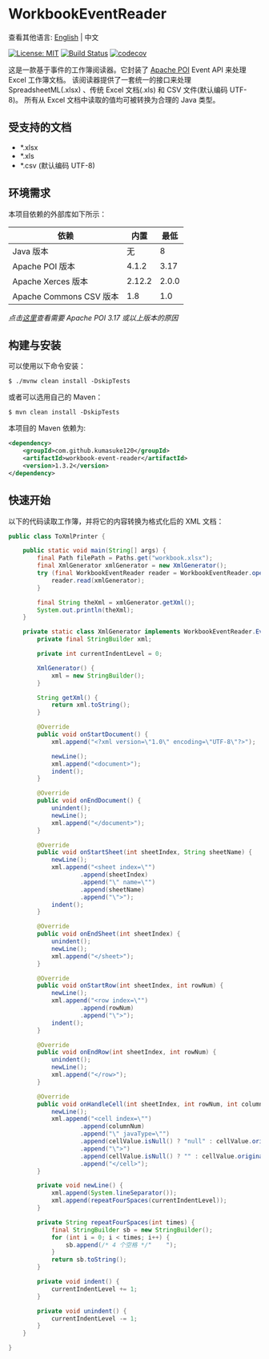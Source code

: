 # WorkbookEventReader
查看其他语言: [English](README.md) | 中文

[![License: MIT](https://img.shields.io/badge/License-MIT-yellow.svg)](https://opensource.org/licenses/MIT) [![Build Status](https://github.com/kumasuke120/workbook-event-reader/actions/workflows/build.yml/badge.svg)](https://github.com/kumasuke120/workbook-event-reader/actions/workflows/build.yml) [![codecov](https://codecov.io/gh/kumasuke120/workbook-event-reader/branch/master/graph/badge.svg)](https://codecov.io/gh/kumasuke120/workbook-event-reader)

这是一款基于事件的工作簿阅读器。它封装了 [Apache POI](https://poi.apache.org/) Event API 来处理 Excel 工作簿文档。
该阅读器提供了一套统一的接口来处理 SpreadsheetML(.xlsx) 、传统 Excel 文档(.xls) 和 CSV 文件(默认编码 UTF-8)。
所有从 Excel 文档中读取的值均可被转换为合理的 Java 类型。

## 受支持的文档
- *.xlsx
- *.xls
- *.csv (默认编码 UTF-8)

## 环境需求
本项目依赖的外部库如下所示：

| 依赖                    	   | 内置   	    | 最低		   |
|---------------------------|-----------|--------|
| Java 版本             	     | 无      	  | 8   	  |
| Apache POI 版本         	   | 4.1.2   	 | 3.17 	 |
| Apache Xerces 版本        	 | 2.12.2  	 | 2.0.0  |
| Apache Commons CSV 版本 	   | 1.8     	 | 1.0    |

_点击[这里](https://bz.apache.org/bugzilla/show_bug.cgi?id=61034)查看需要 Apache POI 3.17 或以上版本的原因_

## 构建与安装
可以使用以下命令安装：
```
$ ./mvnw clean install -DskipTests
```
或者可以选用自己的 Maven：
```
$ mvn clean install -DskipTests
```

本项目的 Maven 依赖为:
```xml
<dependency>
    <groupId>com.github.kumasuke120</groupId>
    <artifactId>workbook-event-reader</artifactId>
    <version>1.3.2</version>
</dependency>
```

## 快速开始
以下的代码读取工作簿，并将它的内容转换为格式化后的 XML 文档：
```java
public class ToXmlPrinter {

    public static void main(String[] args) {
        final Path filePath = Paths.get("workbook.xlsx");
        final XmlGenerator xmlGenerator = new XmlGenerator();
        try (final WorkbookEventReader reader = WorkbookEventReader.open(filePath)) {
            reader.read(xmlGenerator);
        }

        final String theXml = xmlGenerator.getXml();
        System.out.println(theXml);
    }

    private static class XmlGenerator implements WorkbookEventReader.EventHandler {
        private final StringBuilder xml;

        private int currentIndentLevel = 0;

        XmlGenerator() {
            xml = new StringBuilder();
        }

        String getXml() {
            return xml.toString();
        }

        @Override
        public void onStartDocument() {
            xml.append("<?xml version=\"1.0\" encoding=\"UTF-8\"?>");

            newLine();
            xml.append("<document>");
            indent();
        }

        @Override
        public void onEndDocument() {
            unindent();
            newLine();
            xml.append("</document>");
        }

        @Override
        public void onStartSheet(int sheetIndex, String sheetName) {
            newLine();
            xml.append("<sheet index=\"")
                    .append(sheetIndex)
                    .append("\" name=\"")
                    .append(sheetName)
                    .append("\">");
            indent();
        }

        @Override
        public void onEndSheet(int sheetIndex) {
            unindent();
            newLine();
            xml.append("</sheet>");
        }

        @Override
        public void onStartRow(int sheetIndex, int rowNum) {
            newLine();
            xml.append("<row index=\"")
                    .append(rowNum)
                    .append("\">");
            indent();
        }

        @Override
        public void onEndRow(int sheetIndex, int rowNum) {
            unindent();
            newLine();
            xml.append("</row>");
        }

        @Override
        public void onHandleCell(int sheetIndex, int rowNum, int columnNum, CellValue cellValue) {
            newLine();
            xml.append("<cell index=\"")
                    .append(columnNum)
                    .append("\" javaType=\"")
                    .append(cellValue.isNull() ? "null" : cellValue.originalType().getCanonicalName())
                    .append("\">")
                    .append(cellValue.isNull() ? "" : cellValue.originalValue())
                    .append("</cell>");
        }

        private void newLine() {
            xml.append(System.lineSeparator());
            xml.append(repeatFourSpaces(currentIndentLevel));
        }

        private String repeatFourSpaces(int times) {
            final StringBuilder sb = new StringBuilder();
            for (int i = 0; i < times; i++) {
                sb.append(/* 4 个空格 */"    ");
            }
            return sb.toString();
        }

        private void indent() {
            currentIndentLevel += 1;
        }

        private void unindent() {
            currentIndentLevel -= 1;
        }
    }

}
``` 